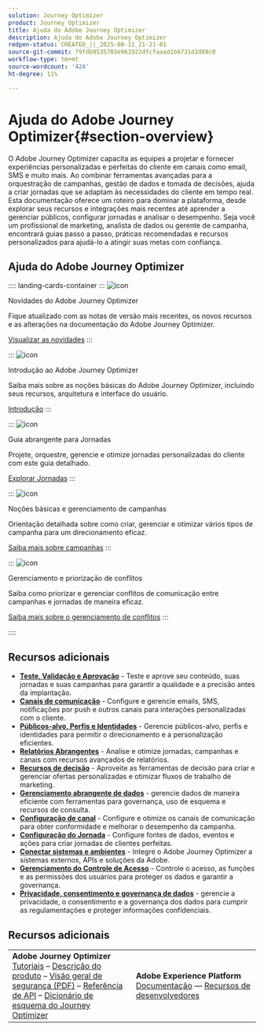 ```yaml
---
solution: Journey Optimizer
product: Journey Optimizer
title: Ajuda do Adobe Journey Optimizer
description: Ajuda do Adobe Journey Optimizer
redpen-status: CREATED_||_2025-08-11_21-21-01
source-git-commit: 79fdb9535703e961922dfcfaaad1b6731d2d88c0
workflow-type: tm+mt
source-wordcount: '424'
ht-degree: 11%

---
```



# Ajuda do Adobe Journey Optimizer{#section-overview}

O Adobe Journey Optimizer capacita as equipes a projetar e fornecer experiências personalizadas e perfeitas do cliente em canais como email, SMS e muito mais. Ao combinar ferramentas avançadas para a orquestração de campanhas, gestão de dados e tomada de decisões, ajuda a criar jornadas que se adaptam às necessidades do cliente em tempo real. Esta documentação oferece um roteiro para dominar a plataforma, desde explorar seus recursos e integrações mais recentes até aprender a gerenciar públicos, configurar jornadas e analisar o desempenho. Seja você um profissional de marketing, analista de dados ou gerente de campanha, encontrará guias passo a passo, práticas recomendadas e recursos personalizados para ajudá-lo a atingir suas metas com confiança.

## Ajuda do Adobe Journey Optimizer

:::: landing-cards-container
:::
![icon](https://cdn.experienceleague.adobe.com/icons/list-check.svg?lang=pt-BR)

Novidades do Adobe Journey Optimizer

Fique atualizado com as notas de versão mais recentes, os novos recursos e as alterações na documentação do Adobe Journey Optimizer.

[Visualizar as novidades](whats-new-landing-page.md)
:::

:::
![icon](https://cdn.experienceleague.adobe.com/icons/circle-play.svg?lang=pt-BR)

Introdução ao Adobe Journey Optimizer

Saiba mais sobre as noções básicas do Adobe Journey Optimizer, incluindo seus recursos, arquitetura e interface do usuário.

[Introdução](get-started-landing-page.md)
:::

:::
![icon](https://cdn.experienceleague.adobe.com/icons/code-branch.svg?lang=pt-BR)

Guia abrangente para Jornadas

Projete, orquestre, gerencie e otimize jornadas personalizadas do cliente com este guia detalhado.

[Explorar Jornadas](orchestrate-journeys-landing-page.md)
:::

:::
![icon](https://cdn.experienceleague.adobe.com/icons/bullhorn.svg?lang=pt-BR)

Noções básicas e gerenciamento de campanhas

Orientação detalhada sobre como criar, gerenciar e otimizar vários tipos de campanha para um direcionamento eficaz.

[Saiba mais sobre campanhas](campaigns-landing-page.md)
:::

:::
![icon](https://cdn.experienceleague.adobe.com/icons/scale-balanced.svg?lang=pt-BR)

Gerenciamento e priorização de conflitos

Saiba como priorizar e gerenciar conflitos de comunicação entre campanhas e jornadas de maneira eficaz.

[Saiba mais sobre o gerenciamento de conflitos](conflict-prioritization-landing-page.md)
:::

::::


## Recursos adicionais

- **[Teste, Validação e Aprovação](test-landing-page.md)** - Teste e aprove seu conteúdo, suas jornadas e suas campanhas para garantir a qualidade e a precisão antes da implantação.
- **[Canais de comunicação](../using/channels/gs-channels.md)** - Configure e gerencie emails, SMS, notificações por push e outros canais para interações personalizadas com o cliente.
- **[Públicos-alvo, Perfis e Identidades](audiences-profiles-identities-landing-page.md)** - Gerencie públicos-alvo, perfis e identidades para permitir o direcionamento e a personalização eficientes.
- **[Relatórios Abrangentes](reporting-landing-page.md)** - Analise e otimize jornadas, campanhas e canais com recursos avançados de relatórios.
- **[Recursos de decisão](decisioning-landing-page.md)** - Aproveite as ferramentas de decisão para criar e gerenciar ofertas personalizadas e otimizar fluxos de trabalho de marketing.
- **[Gerenciamento abrangente de dados](data-management-landing-page.md)** - gerencie dados de maneira eficiente com ferramentas para governança, uso de esquema e recursos de consulta.
- **[Configuração de canal](configuration-landing-page.md)** - Configure e otimize os canais de comunicação para obter conformidade e melhorar o desempenho da campanha.
- **[Configuração do Jornada](configure-journeys-landing-page.md)** - Configure fontes de dados, eventos e ações para criar jornadas de clientes perfeitas.
- **[Conectar sistemas e ambientes](connect-systems-landing-page.md)** - Integre o Adobe Journey Optimizer a sistemas externos, APIs e soluções da Adobe.
- **[Gerenciamento do Controle de Acesso](access-control-landing-page.md)** - Controle o acesso, as funções e as permissões dos usuários para proteger os dados e garantir a governança.
- **[Privacidade, consentimento e governança de dados](privacy-landing-page.md)** - gerencie a privacidade, o consentimento e a governança dos dados para cumprir as regulamentações e proteger informações confidenciais.

## Recursos adicionais

<table style="table-layout:fixed"><tr style="border: 0;">
<td><strong>Adobe Journey Optimizer</strong><br/>
<a href="https://experienceleague.adobe.com/docs/journey-optimizer-learn/tutorials/overview.html?lang=pt-BR" target="_blank">Tutoriais</a> – <a href="https://helpx.adobe.com/br/legal/product-descriptions/adobe-journey-optimizer.html" target="_blank">Descrição do produto</a> – <a href="https://www.adobe.com/content/dam/cc/en/security/pdfs/AJO_SecurityOverview.pdf" target="_blank">Visão geral de segurança (PDF)</a> – <a href="https://developer.adobe.com/journey-optimizer-apis/" target="_blank">Referência de API</a> – <a href="https://experienceleague.adobe.com/tools/ajo-schemas/schema-dictionary.html?lang=pt-BR" target="_blank">Dicionário de esquema do Journey Optimizer</a>

</td>
<td><strong>Adobe Experience Platform</strong><br/>
<a href="https://experienceleague.adobe.com/docs/experience-platform/landing/home.html?lang=pt-BR" target="_blank">Documentação</a> — <a href="https://www.adobe.com/br/experience-platform/documentation-and-developer-resources.html" target="_blank">Recursos de desenvolvedores</a>
</td>
</tr></table>

<!--table style="table-layout:auto"><tr style="border: 0;"><td><img src="using/assets/do-not-localize/newsletter.png"></td><td>
<b>Stay informed and elevate your Adobe Journey Optimizer experience!</b><br/>Sign up for our quarterly newsletter. Gain exclusive access to the latest product updates, captivating stories, real-world use cases, valuable tips, and more – all delivered directly to your inbox every quarter. <a href="https://www.adobe.com/subscription/Adobe_Journey_Optimizer_NL.html">Sign up today!</a></td></tr></table-->
